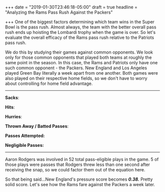 +++
date = "2019-01-30T23:46:18-05:00"
draft = true
headline = "Analyzing the Rams Pass Rush Against the Packers"

+++
One of the biggest factors determining which team wins in the Super Bowl is the pass rush. Almost always, the team with the better overall pass rush ends up hoisting the Lombardi trophy when the game is over. So let's evaluate the overall efficacy of the Rams pass rush relative to the Patriots pass rush.

We do this by studying their games against common opponents. We look only for those common opponents that played both teams at roughly the same point in the season. In this case, the Rams and Patriots only have one such common opponent - the Packers. New England and Los Angeles played Green Bay literally a week apart from one another. Both games were also played on their respective home fields, so we don't have to worry about controlling for home field advantage.

***

**Sacks**: 

**Hits**: 

**Hurries**: 

**Thrown Away / Batted Passes**: 

**Passes Attempted:** 

**Negligible Passes:** 

***

Aaron Rodgers was involved in 52 total pass-eligible plays in the game. 5 of those plays were passes that Rodgers threw less than one second after receiving the snap, so we could factor them out of the equation here.

So that being said...New England's pressure score becomes **_0.38._** Pretty solid score. Let's see how the Rams fare against the Packers a week later.